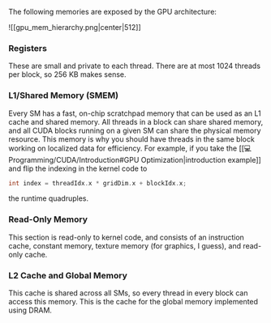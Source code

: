 The following memories are exposed by the GPU architecture:

![[gpu_mem_hierarchy.png|center|512]]

### Registers

These are small and private to each thread. There are at most 1024 threads per block, so 256 KB makes sense.

### L1/Shared Memory (SMEM)

Every SM has a fast, on-chip scratchpad memory that can be used as an L1 cache and shared memory. All threads in a block can share shared memory, and all CUDA blocks running on a given SM can share the physical memory resource. This memory is why you should have threads in the same block working on localized data for efficiency. For example, if you take the [[💻Programming/CUDA/Introduction#GPU Optimization|introduction example]] and flip the indexing in the kernel code to

```cpp
int index = threadIdx.x * gridDim.x + blockIdx.x;
```

the runtime quadruples.

### Read-Only Memory

This section is read-only to kernel code, and consists of an instruction cache, constant memory, texture memory (for graphics, I guess), and read-only cache.

### L2 Cache and Global Memory

This cache is shared across all SMs, so every thread in every block can access this memory. This is the cache for the global memory implemented using DRAM.


